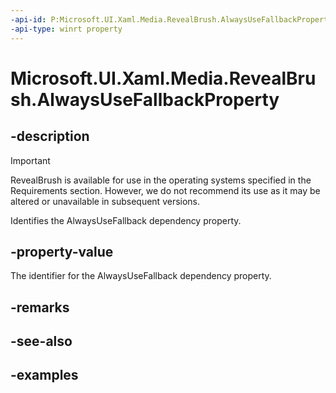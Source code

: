 ```yaml
---
-api-id: P:Microsoft.UI.Xaml.Media.RevealBrush.AlwaysUseFallbackProperty
-api-type: winrt property
---
```

<!-- Property syntax.
public DependencyProperty AlwaysUseFallbackProperty { get; }
-->

# Microsoft.UI.Xaml.Media.RevealBrush.AlwaysUseFallbackProperty


## -description

> [!Important]
> RevealBrush is available for use in the operating systems specified in the Requirements section. However, we do not recommend its use as it may be altered or unavailable in subsequent versions.

Identifies the AlwaysUseFallback dependency property.


## -property-value

The identifier for the AlwaysUseFallback dependency property.


## -remarks


## -see-also


## -examples


